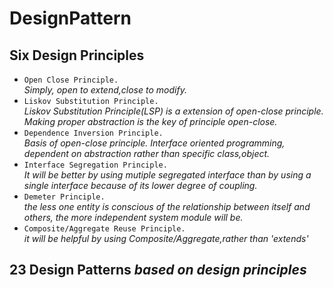 # DesignPattern

## Six Design Principles

* `Open Close Principle.`  
  _Simply, open to extend,close to modify._
* `Liskov Substitution Principle.`  
_Liskov Substitution Principle(LSP) is a extension of open-close principle.
Making proper abstraction is the key of principle open-close._
* `Dependence Inversion Principle.`  
_Basis of open-close principle. Interface oriented programming, dependent on abstraction rather than specific class,object._
* `Interface Segregation Principle.`  
_It will be better by using mutiple segregated interface than by using a single interface because of its lower degree of coupling._
* `Demeter Principle.`  
_the less one entity is conscious of the relationship between itself and others, the more independent system module will be._
* `Composite/Aggregate Reuse Principle.`  
*it will be helpful by using Composite/Aggregate,rather than 'extends'*
 
## 23 Design Patterns *based on design principles*


